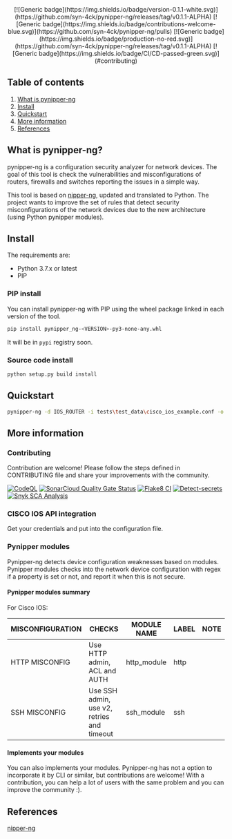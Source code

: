 <div style="text-align: center;">
    [![Generic badge](https://img.shields.io/badge/version-0.1.1-white.svg)](https://github.com/syn-4ck/pynipper-ng/releases/tag/v0.1.1-ALPHA)
    [![Generic badge](https://img.shields.io/badge/contributions-welcome-blue.svg)](https://github.com/syn-4ck/pynipper-ng/pulls)
    [![Generic badge](https://img.shields.io/badge/production-no-red.svg)](https://github.com/syn-4ck/pynipper-ng/releases/tag/v0.1.1-ALPHA)
    [![Generic badge](https://img.shields.io/badge/CI/CD-passed-green.svg)](#contributing)
</div>

## Table of contents
1. [What is pynipper-ng](#what-is-pynipper-ng)
2. [Install](#install)
3. [Quickstart](#quickstart)
4. [More information](#more-information)
5. [References](#references)

## What is pynipper-ng?
pynipper-ng is a configuration security analyzer for network devices. The goal of this tool is check the vulnerabilities and misconfigurations of routers, firewalls and switches reporting the issues in a simple way.

This tool is based on [nipper-ng](https://github.com/arpitn30/nipper-ng), updated and translated to Python. The project wants to improve the set of rules that detect security misconfigurations of the network devices due to the new architecture (using Python pynipper modules). 

## Install

The requirements are:

* Python 3.7.x or latest
* PIP

### PIP install

You can install pynipper-ng with PIP using the wheel package linked in each version of the tool.

```BASH
pip install pynipper_ng-<VERSION>-py3-none-any.whl
```

It will be in `pypi` registry soon.

### Source code install

```BASH
python setup.py build install
```

## Quickstart

```BASH
pynipper-ng -d IOS_ROUTER -i tests\test_data\cisco_ios_example.conf -o HTML -f ./report.html -x
```

## More information

### Contributing

Contribution are welcome! Please follow the steps defined in CONTRIBUTING file and share your improvements with the community.

[![CodeQL](https://github.com/syn-4ck/pynipper-ng/actions/workflows/codeql-analysis.yml/badge.svg?branch=main)](https://github.com/syn-4ck/pynipper-ng/actions/workflows/codeql-analysis.yml)
[![SonarCloud Quality Gate Status](https://sonarcloud.io/api/project_badges/measure?project=pynipper-ng&metric=alert_status)](https://sonarcloud.io/dashboard?id=pynipper-ng)
[![Flake8 CI](https://github.com/syn-4ck/pynipper-ng/actions/workflows/flake8.yml/badge.svg?branch=main)](https://github.com/syn-4ck/pynipper-ng/actions/workflows/flake8.yml)
[![Detect-secrets](https://github.com/syn-4ck/pynipper-ng/actions/workflows/detect-secrets.yml/badge.svg?branch=main)](https://github.com/syn-4ck/pynipper-ng/actions/workflows/detect-secrets.yml)
[![Snyk SCA Analysis](https://github.com/syn-4ck/pynipper-ng/actions/workflows/snyk.yml/badge.svg?branch=main)](https://github.com/syn-4ck/pynipper-ng/actions/workflows/snyk.yml)

### CISCO IOS API integration

Get your credentials and put into the configuration file.

### Pynipper modules

Pynipper-ng detects device configuration weaknesses based on modules. Pynipper modules checks into the network device configuration with regex if a property is set or not, and report it when this is not secure.

#### Pynipper modules summary

For Cisco IOS:

| MISCONFIGURATION | CHECKS                                      | MODULE NAME  | LABEL  | NOTE  |
|------------------|---------------------------------------------|--------------|--------|-------|
| HTTP MISCONFIG   | Use HTTP admin, ACL and AUTH                | http_module  | http   |       |
| SSH MISCONFIG    | Use SSH admin, use v2, retries and timeout  | ssh_module   | ssh    |       |

#### Implements your modules

You can also implements your modules. Pynipper-ng has not a option to incorporate it by CLI or similar, but contributions are welcome! With a contribution, you can help a lot of users with the same problem and you can improve the community :).

## References
[nipper-ng](https://github.com/arpitn30/nipper-ng)